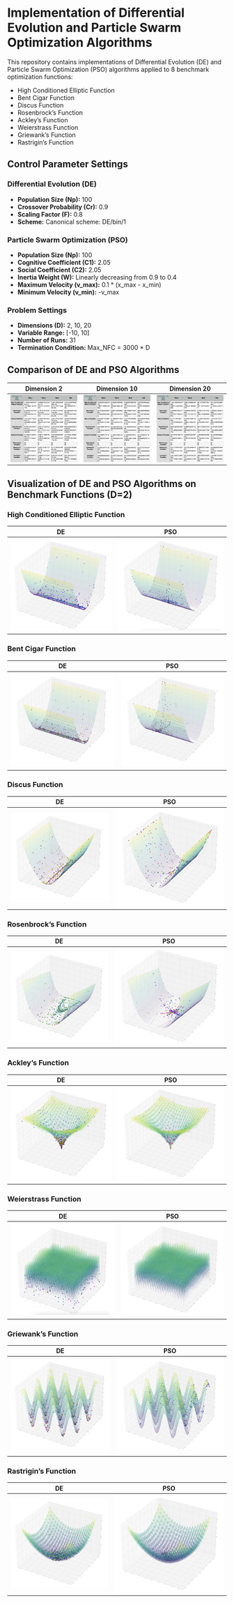 # Implementation of Differential Evolution and Particle Swarm Optimization Algorithms

This repository contains implementations of Differential Evolution (DE) and Particle Swarm Optimization (PSO) algorithms applied to 8 benchmark optimization functions:

- High Conditioned Elliptic Function
- Bent Cigar Function
- Discus Function
- Rosenbrock’s Function
- Ackley’s Function
- Weierstrass Function
- Griewank’s Function
- Rastrigin’s Function

## Control Parameter Settings

### Differential Evolution (DE)
- **Population Size (Np):** 100
- **Crossover Probability (Cr):** 0.9
- **Scaling Factor (F):** 0.8
- **Scheme:** Canonical scheme: DE/bin/1

### Particle Swarm Optimization (PSO)
- **Population Size (Np):** 100
- **Cognitive Coefficient (C1):** 2.05
- **Social Coefficient (C2):** 2.05
- **Inertia Weight (W):** Linearly decreasing from 0.9 to 0.4
- **Maximum Velocity (v_max):** 0.1 * (x_max - x_min)
- **Minimum Velocity (v_min):** -v_max

### Problem Settings
- **Dimensions (D):** 2, 10, 20
- **Variable Range:** [-10, 10]
- **Number of Runs:** 31
- **Termination Condition:** Max_NFC = 3000 * D

## Comparison of DE and PSO Algorithms

| Dimension 2 | Dimension 10 | Dimension 20 |
|:--------------:|:---------------:|:---------------:|
| ![D2](./images/comparison.png)  | ![D10](./images/comparison2.png) | ![D20](./images/comparison3.png) |

## Visualization of DE and PSO Algorithms on Benchmark Functions (D=2)

### High Conditioned Elliptic Function

| DE | PSO |
|:----------------------------------:|:----------------------------------:|
| ![DE](./images/Elliptic_DE.png)    | ![PSO](./images/Elliptic_PSO.png)   |

### Bent Cigar Function

| DE | PSO |
|:-------------------------------------:|:-------------------------------------:|
| ![DE](./images/BentCigar_DE.png)    | ![PSO](./images/BentCigar_PSO.png)   |

### Discus Function

| DE | PSO |
|:--------------------------------:|:--------------------------------:|
| ![DE](./images/Discus_DE.png)    | ![PSO](./images/Discus_PSO.png)   |

### Rosenbrock’s Function

| DE | PSO |
|:---------------------------------------:|:---------------------------------------:|
| ![DE](./images/Rosenbrock_DE.png)      | ![PSO](./images/Rosenbrock_PSO.png)     |

### Ackley’s Function

| DE | PSO |
|:----------------------------------:|:----------------------------------:|
| ![DE](./images/Ackley_DE.png)      | ![PSO](./images/Ackley_PSO.png)     |

### Weierstrass Function

| DE | PSO |
|:-------------------------------------:|:-------------------------------------:|
| ![DE](./images/Weierstrass_DE.png)    | ![PSO](./images/Weierstrass_PSO.png)   |

### Griewank’s Function

| DE | PSO |
|:------------------------------------:|:------------------------------------:|
| ![DE](./images/Griewank_DE.png)      | ![PSO](./images/Griewank_PSO.png)     |

### Rastrigin’s Function

| DE | PSO |
|:-------------------------------------:|:-------------------------------------:|
| ![DE](./images/Rastrigin_DE.png)      | ![PSO](./images/Rastrigin_PSO.png)     |
